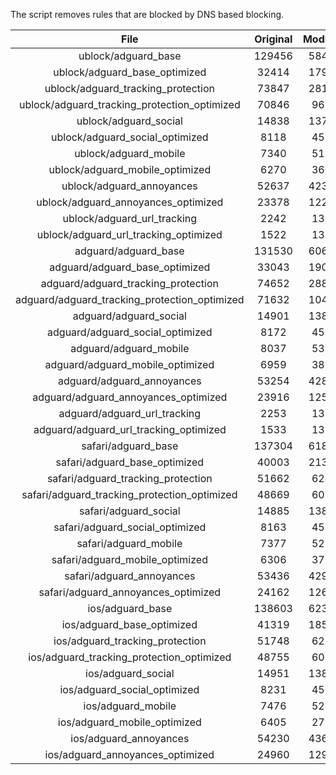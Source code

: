 The script removes rules that are blocked by DNS based blocking.


| File | Original | Modified |
|:----:|:-----:|:-----:|
| ublock/adguard_base | 129456 | 58497 |
| ublock/adguard_base_optimized | 32414 | 17969 |
| ublock/adguard_tracking_protection | 73847 | 28124 |
| ublock/adguard_tracking_protection_optimized | 70846 | 9691 |
| ublock/adguard_social | 14838 | 13759 |
| ublock/adguard_social_optimized | 8118 | 4537 |
| ublock/adguard_mobile | 7340 | 5174 |
| ublock/adguard_mobile_optimized | 6270 | 3694 |
| ublock/adguard_annoyances | 52637 | 42319 |
| ublock/adguard_annoyances_optimized | 23378 | 12288 |
| ublock/adguard_url_tracking | 2242 | 1364 |
| ublock/adguard_url_tracking_optimized | 1522 | 1361 |
| adguard/adguard_base | 131530 | 60613 |
| adguard/adguard_base_optimized | 33043 | 19026 |
| adguard/adguard_tracking_protection | 74652 | 28869 |
| adguard/adguard_tracking_protection_optimized | 71632 | 10420 |
| adguard/adguard_social | 14901 | 13824 |
| adguard/adguard_social_optimized | 8172 | 4588 |
| adguard/adguard_mobile | 8037 | 5361 |
| adguard/adguard_mobile_optimized | 6959 | 3874 |
| adguard/adguard_annoyances | 53254 | 42848 |
| adguard/adguard_annoyances_optimized | 23916 | 12590 |
| adguard/adguard_url_tracking | 2253 | 1373 |
| adguard/adguard_url_tracking_optimized | 1533 | 1370 |
| safari/adguard_base | 137304 | 61805 |
| safari/adguard_base_optimized | 40003 | 21302 |
| safari/adguard_tracking_protection | 51662 | 6248 |
| safari/adguard_tracking_protection_optimized | 48669 | 6096 |
| safari/adguard_social | 14885 | 13805 |
| safari/adguard_social_optimized | 8163 | 4572 |
| safari/adguard_mobile | 7377 | 5216 |
| safari/adguard_mobile_optimized | 6306 | 3730 |
| safari/adguard_annoyances | 53436 | 42949 |
| safari/adguard_annoyances_optimized | 24162 | 12667 |
| ios/adguard_base | 138603 | 62314 |
| ios/adguard_base_optimized | 41319 | 18599 |
| ios/adguard_tracking_protection | 51748 | 6258 |
| ios/adguard_tracking_protection_optimized | 48755 | 6009 |
| ios/adguard_social | 14951 | 13844 |
| ios/adguard_social_optimized | 8231 | 4593 |
| ios/adguard_mobile | 7476 | 5262 |
| ios/adguard_mobile_optimized | 6405 | 2795 |
| ios/adguard_annoyances | 54230 | 43628 |
| ios/adguard_annoyances_optimized | 24960 | 12997 |